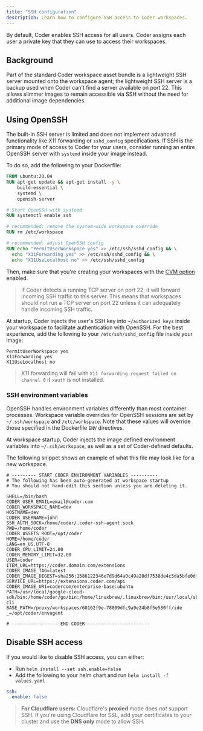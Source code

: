 ```yaml
---
title: "SSH configuration"
description: Learn how to configure SSH access to Coder workspaces.
---
```


By default, Coder enables SSH access for all users. Coder assigns each user a
private key that they can use to access their workspaces.

## Background

Part of the standard Coder workspace asset bundle is a lightweight SSH server
mounted onto the workspace agent; the lightweight SSH server is a backup used
when Coder can't find a server available on port 22. This allows slimmer images
to remain accessible via SSH without the need for additional image dependencies.

## Using OpenSSH

The built-in SSH server is limited and does not implement advanced functionality
like X11 forwarding or `sshd_config` specifications. If SSH is the primary mode
of access to Coder for your users, consider running an entire OpenSSH server
with `systemd` inside your image instead.

To do so, add the following to your Dockerfile:

```Dockerfile
FROM ubuntu:20.04
RUN apt-get update && apt-get install -y \
    build-essential \
    systemd \
    openssh-server

# Start OpenSSH with systemd
RUN systemctl enable ssh

# recommended: remove the system-wide workspace override
RUN rm /etc/workspace

# recommended: adjust OpenSSH config
RUN echo "PermitUserWorkspace yes" >> /etc/ssh/sshd_config && \
  echo "X11Forwarding yes" >> /etc/ssh/sshd_config && \
  echo "X11UseLocalhost no" >> /etc/ssh/sshd_config
```

Then, make sure that you're creating your workspaces with the
[CVM option](https://coder.com/docs/workspaces/cvms) enabled.

> If Coder detects a running TCP server on port 22, it will forward incoming SSH
> traffic to this server. This means that workspaces should not run a TCP server
> on port 22 unless it can adequately handle incoming SSH traffic.

At startup, Coder injects the user's SSH key into `~/authorized_keys` inside
your workspace to facilitate authentication with OpenSSH. For the best
experience, add the following to your `/etc/ssh/sshd_config` file inside your
image:

```text
PermitUserWorkspace yes
X11Forwarding yes
X11UseLocalhost no
```

> X11 forwarding will fail with `X11 forwarding request failed on channel 0` if
`xauth` is not installed.

### SSH environment variables

OpenSSH handles environment variables differently than most container processes.
Workspace variable overrides for OpenSSH sessions are set by `~/.ssh/workspace`
and `/etc/workspace`. Note that these values will override those specified in
the Dockerfile `ENV` directives.

At workspace startup, Coder injects the image defined environment variables into
`~/.ssh/workspace`, as well as a set of Coder-defined defaults.

The following snippet shows an example of what this file may look like for a new
workspace.

```text
# --------- START CODER ENVIRONMENT VARIABLES ----------
# The following has been auto-generated at workspace startup
# You should not hand-edit this section unless you are deleting it.

SHELL=/bin/bash
CODER_USER_EMAIL=email@coder.com
CODER_WORKSPACE_NAME=dev
HOSTNAME=dev
CODER_USERNAME=john
SSH_AUTH_SOCK=/home/coder/.coder-ssh-agent.sock
PWD=/home/coder
CODER_ASSETS_ROOT=/opt/coder
HOME=/home/coder
LANG=en_US.UTF-8
CODER_CPU_LIMIT=24.00
CODER_MEMORY_LIMIT=32.00
USER=coder
ITEM_URL=https://coder.domain.com/extensions
CODER_IMAGE_TAG=latest
CODER_IMAGE_DIGEST=sha256:1586122346e7d9d64a0c49a28df7538de4c5da5bfe0df672b1552dd52932c9a7
SERVICE_URL=https://extensions.coder.com/api
CODER_IMAGE_URI=codercom/enterprise-base:ubuntu
PATH=/usr/local/google-cloud-sdk/bin:/home/coder/go/bin:/home/linuxbrew/.linuxbrew/bin:/usr/local/sbin:/usr/local/bin:/usr/sbin:/usr/bin:/sbin:/bin:/opt/coder/coder-cli
BASE_PATH=/proxy/workspaces/60162f9e-78809dfc9a9e24b8f5e580ff/ide
_=/opt/coder/envagent

# ----------------- END CODER -----------------------
```

## Disable SSH access

If you would like to disable SSH access, you can either:

- Run `helm install --set ssh.enable=false`
- Add the following to your helm chart and run `helm install -f values.yaml`

```yaml
ssh:
  enable: false
```

> **For Cloudflare users:** Cloudflare's **proxied** mode does _not_ support
> SSH. If you're using Cloudflare for SSL, add your certificates to your cluster
> and use the **DNS only** mode to allow SSH.
